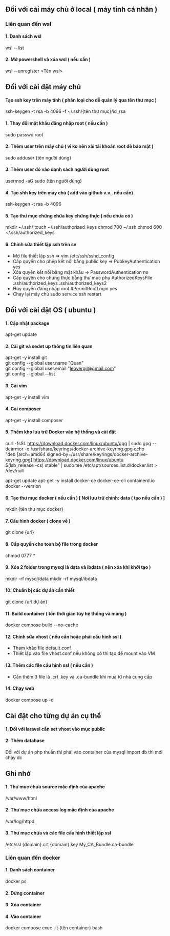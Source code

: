 ## Đối với cài máy chủ ở local ( máy tính cá nhân )
### Liên quan đến wsl
#### 1. Danh sách wsl
wsl --list

#### 2. Mở powershell và xóa wsl ( nếu cần )
wsl --unregister <Tên wsl>

## Đối với cài đặt máy chủ
#### Tạo ssh key trên máy tính ( phân loại cho dễ quản lý qua tên thư mục )
ssh-keygen -t rsa -b 4096 -f ~/.ssh/{tên thư mục}/id_rsa

#### 1. Thay đổi mật khẩu đăng nhập root ( nếu cần )
sudo passwd root

#### 2. Thêm user trên máy chủ ( vì ko nên xài tải khoản root để bảo mật )
sudo adduser {tên người dùng}

#### 3. Thêm user đó vào danh sách người dùng root
usermod -aG sudo {tên người dùng}

#### 4. Tạo shh key trên máy chủ ( add vào github v.v.. nếu cần)
ssh-keygen -t rsa -b 4096

#### 5. Tạo thư mục chứng chứa key chứng thực ( nếu chưa có )
mkdir ~/.ssh/
touch ~/.ssh/authorized_keys
chmod 700 ~/.ssh
chmod 600 ~/.ssh/authorized_keys

#### 6. Chỉnh sửa thiết lập ssh trên sv
- Mở file thiết lập ssh => vim /etc/ssh/sshd_config
- Cấp quyển cho phép kết nối bằng public key  => PubkeyAuthentication yes
- Xóa quyền kết nối bằng mật khẩu => PasswordAuthentication no
- Cấp quyên cho chứng thực bằng thư mục phụ AuthorizedKeysFile      .ssh/authorized_keys .ssh/authorized_keys2
- Hủy quyền đăng nhập root #PermitRootLogin yes
- Chạy lại máy chủ sudo service ssh restart

## Đối với cài đặt OS ( ubuntu )
#### 1. Cập nhật package 
apt-get update

#### 2. Cài git và sedet up thông tin liên quan
apt-get -y install git  
git config --global user.name "Quan"  
git config --global user.email "leovergil@gmail.com"  
git config --global --list  

#### 3. Cài vim 
apt-get -y install vim

#### 4. Cài composer
apt-get -y install composer

#### 5. Thêm kho lưu trữ Docker vào hệ thống và cài đặt
curl -fsSL https://download.docker.com/linux/ubuntu/gpg | sudo gpg --dearmor -o /usr/share/keyrings/docker-archive-keyring.gpg
echo \
  "deb [arch=amd64 signed-by=/usr/share/keyrings/docker-archive-keyring.gpg] https://download.docker.com/linux/ubuntu \
  $(lsb_release -cs) stable" | sudo tee /etc/apt/sources.list.d/docker.list > /dev/null

apt-get update
apt-get -y install docker-ce docker-ce-cli containerd.io
docker --version

#### 6. Tạo thư mục docker ( nếu cần ) [ Nơi lưu trữ chính: data ( tạo nếu cần ) ]
mkdir {tên thư mục docker}

#### 7. Cấu hình docker ( clone về )
git clone {url}

#### 8. Cấp quyền cho toàn bộ file trong docker
chmod 0777 *

#### 9. Xóa 2 folder trong mysql là data và ibdata ( nên xóa khi khởi tạo )
mkdir -rf mysql/data
mkdir -rf mysql/ibdata

#### 10. Chuẩn bị các dự án cần thiết
git clone {url dự án}

#### 11. Build container ( tốn thời gian tùy hệ thống và mảng )
docker compose build --no-cache

#### 12. Chỉnh sửa vhost ( nếu cần hoặc phải cấu hình ssl )
- Tham khảo file default.conf
- Thiết lập vào file vhost.conf nếu không có thì tạo để mount vào VM

#### 13. Thêm các file cấu hình ssl ( nếu cần )
- Cần thêm 3 file là .crt .key và .ca-bundle khi mua từ nhà cung cấp

#### 14. Chạy web
docker compose up -d

## Cài đặt cho từng dự án cụ thể
#### 1. Đối với laravel cần set vhost vào mục public

#### 2. Thêm database 
Đối với dự án php thuần thì phải vào container của mysql import db thì mới chạy dc


## Ghi nhớ
#### 1. Thư mục chứa source mặc định của apache
/var/www/html
#### 2. Thư mục chứa access log mặc định của apache
/var/log/httpd
#### 3. Thư mục chứa và các file cấu hình thiết lập ssl
/etc/ssl
{domain}.crt
{domain}.key
My_CA_Bundle.ca-bundle

### Liên quan đến docker
#### 1. Danh sách container
docker ps

#### 2. Dừng container

#### 3. Xóa container

#### 4. Vào container
docker compose exec -it {tên container} bash
